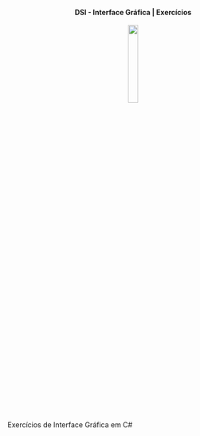 <p align="center">
	<b> DSI - Interface Gráfica | Exercícios </b> <br/> <br/>
  <img width="20%" src="https://i.imgur.com/UavmamO.png">
  
  Exercícios de Interface Gráfica em C#
  
  
  
</p>
